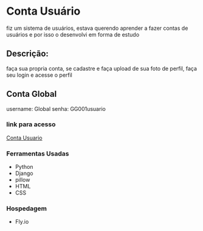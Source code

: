 # Conta Usuário

fiz um sistema de usuários, estava querendo aprender a fazer contas de usuários e por isso o desenvolvi em forma de estudo

## Descrição:
faça sua propria conta, se cadastre e faça upload de sua foto de perfil, faça seu login e acesse o perfil

## Conta Global

username: Global
senha: GG001usuario

### link para acesso

[Conta Usuario](https://aula-usuario.fly.dev/usuario/)

### Ferramentas Usadas

- Python
- Django
- pillow
- HTML
- CSS

### Hospedagem

- Fly.io

